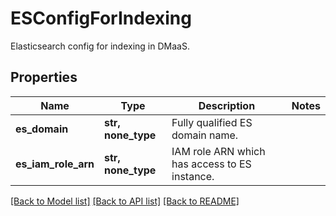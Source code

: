 # ESConfigForIndexing

Elasticsearch config for indexing in DMaaS.

## Properties
Name | Type | Description | Notes
------------ | ------------- | ------------- | -------------
**es_domain** | **str, none_type** | Fully qualified ES domain name. | 
**es_iam_role_arn** | **str, none_type** | IAM role ARN which has access to ES instance. | 

[[Back to Model list]](../README.md#documentation-for-models) [[Back to API list]](../README.md#documentation-for-api-endpoints) [[Back to README]](../README.md)



